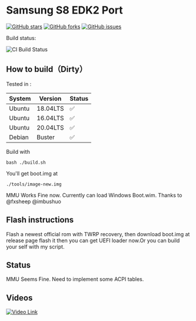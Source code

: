 # Samsung S8 EDK2 Port

[![GitHub stars](https://img.shields.io/github/stars/UEFI4Phone/edk2sdm)](https://github.com/UEFI4Phone/edk2sdm/stargazers)
[![GitHub forks](https://img.shields.io/github/forks/UEFI4Phone/edk2sdm)](https://github.com/UEFI4Phone/edk2sdm/network)
[![GitHub issues](https://img.shields.io/github/issues/UEFI4Phone/edk2sdm)](https://github.com/UEFI4Phone/edk2sdm/issues)


Build status:

![CI Build Status](https://github.com/UEFI4Phone/edk2sdm/workflows/C/C++%20CI/badge.svg)

## How to build（Dirty）

Tested in :

System|Version|Status
-|-|-
Ubuntu|18.04LTS|✅
Ubuntu|16.04LTS|✅
Ubuntu|20.04LTS|✅
Debian|Buster|✅

Build with 

`bash ./build.sh` 

You'll get boot.img at 

`./tools/image-new.img`

MMU Works Fine now.
Currently can load Windows Boot.wim.
Thanks to @fxsheep @imbushuo 

## Flash instructions 

Flash a newest official rom with TWRP recovery, then download boot.img at release page flash it then you can get UEFI loader now.Or you can build your self with my script.

## Status
MMU Seems Fine. Need to implement some ACPI tables.

## Videos
[![Video Link](https://s1.ax1x.com/2020/04/24/JDojEt.png)](https://www.youtube.com/watch?v=k6zNKBpKHwo)

